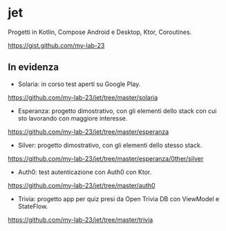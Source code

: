 # jet

Progetti in Kotlin, Compose Android e Desktop, Ktor, Coroutines.

https://gist.github.com/my-lab-23

## In evidenza

- Solaria: in corso test aperti su Google Play.

https://github.com/my-lab-23/jet/tree/master/solaria

- Esperanza: progetto dimostrativo, con gli elementi dello stack con cui sto lavorando con
maggiore interesse.

https://github.com/my-lab-23/jet/tree/master/esperanza

- Silver: progetto dimostrativo, con gli elementi dello stesso stack.

https://github.com/my-lab-23/jet/tree/master/esperanza/0ther/silver

- Auth0: test autenticazione con Auth0 con Ktor.

https://github.com/my-lab-23/jet/tree/master/auth0

- Trivia: progetto app per quiz presi da Open Trivia DB con ViewModel e StateFlow.

https://github.com/my-lab-23/jet/tree/master/trivia
